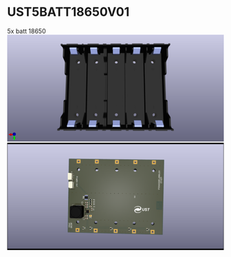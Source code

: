 # UST5BATT18650V01
5x batt 18650
![Top view on UST5BATT18650V01](/doc/img/UST5BATT18650V01A_top.png)
![Bop view on UST5BATT18650V01](/doc/img/UST5BATT18650V01A_bot.png)
